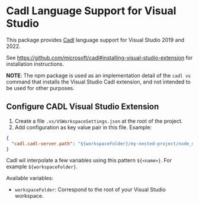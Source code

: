 # Cadl Language Support for Visual Studio

This package provides [Cadl](https://github.com/microsoft/cadl) language support for Visual Studio 2019 and 2022.

See https://github.com/microsoft/cadl#installing-visual-studio-extension for installation instructions.

**NOTE**: The npm package is used as an implementation detail of the `cadl vs` command that installs the Visual Studio Cadl extension, and not intended to be used for other purposes.

## Configure CADL Visual Studio Extension

1. Create a file `.vs/VSWorkspaceSettings.json` at the root of the project.
2. Add configuration as key value pair in this file. Example:

```json
{
  "cadl.cadl-server.path": "${workspaceFolder}/my-nested-project/node_modules/@cadl-lang/compiler"
}
```

Cadl wil interpolate a few variables using this pattern `${<name>}`. For example `${workspaceFolder}`.

Available variables:

- `workspaceFolder`: Correspond to the root of your Visual Studio workspace.
